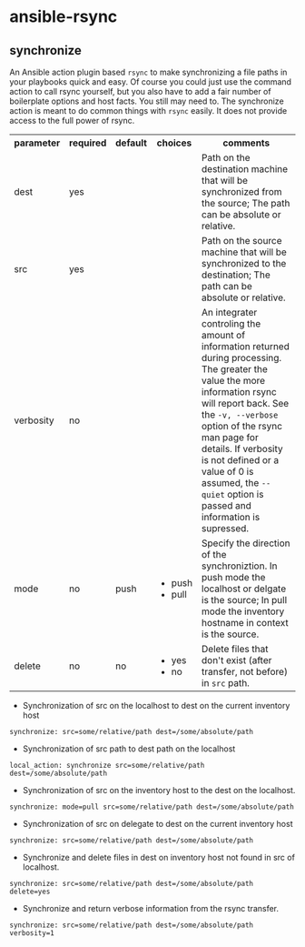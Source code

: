 ansible-rsync
=============

## synchronize


An Ansible action plugin based `rsync` to make synchronizing a file paths in your playbooks quick and easy. Of course you could just use the command action to call rsync yourself, but you also have to add a fair number of boilerplate options and host facts. You still may need to. The synchronize action is meant to do common things with `rsync` easily. It does not provide access to the full power of rsync. 

<table>
<tr>
<th class="head">parameter</th>
<th class="head">required</th>
<th class="head">default</th>
<th class="head">choices</th>
<th class="head">comments</th>
</tr>
<tr>
<td>dest</td>
<td>yes</td>
<td></td>
<td><ul></ul></td>
<td>Path on the destination machine that will be synchronized from the source; The path can be absolute or relative.</td>
</tr>
<tr>
<td>src</td>
<td>yes</td>
<td></td>
<td><ul></ul></td>
<td>Path on the source machine that will be synchronized to the destination; The path can be absolute or relative.</td>
</tr>
<tr>
<td>verbosity</td>
<td>no</td>
<td></td>
<td><ul></ul></td>
<td>An integrater controling the amount of information returned during processing. The greater the value the more information rsync will report back. See the <code>-v, --verbose</code> option of the rsync man page for details. If verbosity is not defined or a value of 0 is assumed, the <code>--quiet</code> option is passed and information is supressed.</td>
</tr>
<tr>
<td>mode</td>
<td>no</td>
<td>push</td>
<td><ul><li>push</li><li>pull</li></ul></td>
<td>Specify the direction of the synchroniztion. In push mode the localhost or delgate is the  source; In pull mode the inventory hostname in context is the source.</td>
</tr>
<tr>
<td>delete</td>
<td>no</td>
<td>no</td>
<td><ul><li>yes</li><li>no</li></ul></td>
<td>Delete files that don't exist (after transfer, not before) in <code>src</code> path.</td>
</tr>
</table>

* Synchronization of src on the localhost to dest on the current inventory host

```
synchronize: src=some/relative/path dest=/some/absolute/path
```
* Synchronization of src path to dest path on the localhost

```
local_action: synchronize src=some/relative/path dest=/some/absolute/path
```
* Synchronization of src on the inventory host to the dest on the localhost.

```
synchronize: mode=pull src=some/relative/path dest=/some/absolute/path
```
* Synchronization of src on delegate to dest on the current inventory host

```
synchronize: src=some/relative/path dest=/some/absolute/path
```
* Synchronize and delete files in dest on inventory host not found in src of localhost.

```
synchronize: src=some/relative/path dest=/some/absolute/path delete=yes
```
* Synchronize and return verbose information from the rsync transfer.

```
synchronize: src=some/relative/path dest=/some/absolute/path verbosity=1
```


